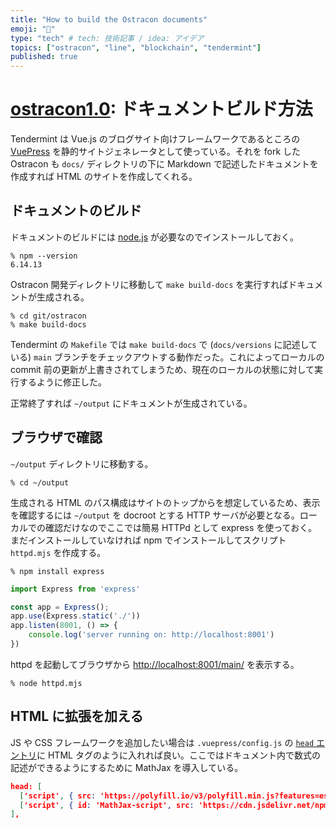 ```yaml
---
title: "How to build the Ostracon documents"
emoji: "🏺"
type: "tech" # tech: 技術記事 / idea: アイデア
topics: ["ostracon", "line", "blockchain", "tendermint"]
published: true
---
```


# [ostracon1.0](https://github.com/line/ostracon): ドキュメントビルド方法

Tendermint は Vue.js のブログサイト向けフレームワークであるところの [VuePress](https://vuepress.vuejs.org/) を静的サイトジェネレータとして使っている。それを fork した Ostracon も `docs/` ディレクトリの下に Markdown で記述したドキュメントを作成すれば HTML のサイトを作成してくれる。

## ドキュメントのビルド

ドキュメントのビルドには [node.js](https://nodejs.org/) が必要なのでインストールしておく。

```
% npm --version
6.14.13
```

Ostracon 開発ディレクトリに移動して `make build-docs` を実行すればドキュメントが生成される。


```
% cd git/ostracon
% make build-docs
```

Tendermint の `Makefile` では `make build-docs` で (`docs/versions` に記述している) `main` ブランチをチェックアウトする動作だった。これによってローカルの commit 前の更新が上書きされてしまうため、現在のローカルの状態に対して実行するように修正した。

正常終了すれば `~/output` にドキュメントが生成されている。

## ブラウザで確認

`~/output` ディレクトリに移動する。

```
% cd ~/output
```

生成される HTML のパス構成はサイトのトップからを想定しているため、表示を確認するには `~/output` を docroot とする HTTP サーバが必要となる。ローカルでの確認だけなのでここでは簡易 HTTPd として express を使っておく。まだインストールしていなければ npm でインストールしてスクリプト `httpd.mjs` を作成する。

```
% npm install express
```


```js
import Express from 'express'

const app = Express();
app.use(Express.static('./'))
app.listen(8001, () => {
    console.log('server running on: http://localhost:8001')
})
```

httpd を起動してブラウザから [http://localhost:8001/main/](http://localhost:8001/main/) を表示する。

```
% node httpd.mjs
```

## HTML に拡張を加える

JS や CSS フレームワークを追加したい場合は `.vuepress/config.js` の [`head` エントリ](https://vuepress.vuejs.org/config/#head)に HTML タグのように入れれば良い。ここではドキュメント内で数式の記述ができるようにするために MathJax を導入している。

```json
head: [
  ['script', { src: 'https://polyfill.io/v3/polyfill.min.js?features=es6' }],
  ['script', { id: 'MathJax-script', src: 'https://cdn.jsdelivr.net/npm/mathjax@3/es5/tex-mml-chtml.js', async: "async"}]
],
```

